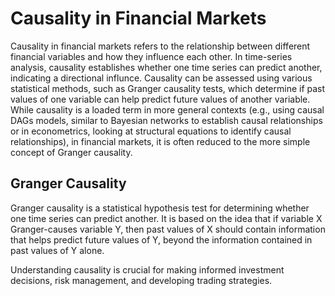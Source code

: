 # Causality in Financial Markets

Causality in financial markets refers to the relationship between different financial variables and how they influence each other. 
In time-series analysis, causality establishes whether one time series can predict another, indicating a directional influnce.
Causality can be assessed using various statistical methods, such as Granger causality tests, which determine if past values of 
one variable can help predict future values of another variable. While causality is a loaded term in more general contexts (e.g., using causal DAGs models,
similar to Bayesian networks to establish causal relationships or in econometrics, looking at structural equations to identify causal relationships), 
in financial markets, it is often reduced to the more simple concept of Granger causality.

## Granger Causality
Granger causality is a statistical hypothesis test for determining whether one time series can predict another.
It is based on the idea that if variable X Granger-causes variable Y, then past values of X should contain 
information that helps predict future values of Y, beyond the information contained in past values of Y alone.



Understanding causality is crucial for making informed investment decisions, risk management, and developing trading strategies.

